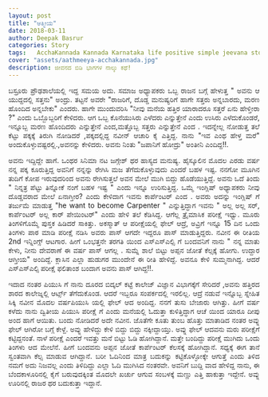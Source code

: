 ```yaml
---
layout: post
title: "ಆತ್ಮೀಯ"
date: 2018-03-11
author: Deepak Basrur
categories: Story
tags:	AcchaKannada Kannada Karnataka life positive simple jeevana story kathe village shortstory
cover: "assets/aathmeeya-acchakannada.jpg"
description: ಜೀವನದ ಬಿಡಿ ಭಾಗಗಳ ನಾಲ್ಕು ಕಥೆ!
---
```

<p align = "justify">ಬಸ್ರೂರು ಪ್ರೌಢಶಾಲೆಯಲ್ಲಿ ಇದ್ದ ಸಮಯ ಅದು. ಸಮಾಜ ಅಧ್ಯಾಪಕರು ಒಬ್ಬ ರಾಜನ ಬಗ್ಗೆ ಹೇಳುತ್ತ " ಅವನು ಆ ಯುದ್ದದಲ್ಲಿ ಸತ್ತನು" ಅಂದ್ರು. ತಟ್ಟನೆ ಅವರೇ "ರಾಜರಿಗೆ, ದೊಡ್ಡ ಮನುಷ್ಯರಿಗೆ ಹಾಗೇ ಸತ್ತರು ಅನ್ನಬಾರದು, ಮರಣ ಹೊಂದಿದ  ಅನ್ನಬೇಕು" ಎಂದರು. ಹಾಗೇ ಮುಂದುವರಿಸಿ "ನೀವು ಮನೆಯ ಹತ್ತಿರ ಯಾರಾದರೂ ಸತ್ತರೆ ಏನು ಹೇಳ್ತೀರಾ ?" ಎಂದು ಒಬ್ಬೊಬ್ಬರಿಗೆ ಕೇಳಿದರು. ಆಗ ಒಬ್ಬ ಕೊನೆಯುಸಿರು ಎಳೆದರು ಎನ್ನುತ್ತೇನೆ ಎಂದು ಉಸಿರು ಎಳೆದುಕೊಂಡರೆ, ಇನ್ನೂಬ್ಬ ಮರಣ ಹೊಂದಿದರು ಎನ್ನುತ್ತೇನೆ ಎಂದ,ಮತ್ತೊಬ್ಬ ಸತ್ತರು ಎನ್ನುತ್ತೇನೆ ಎಂದ . ಇದನ್ನೇಲ್ಲ ನೋಡುತ್ತ ತಲೆ ಕೆಟ್ಟು ಪಕ್ಕಕ್ಕೆ ತಿರುಗಿ ನೋಡಿದರೆ ,ಪಕ್ಕದಲ್ಲಿದ್ದ ನವೀನ್ ಆಚಾರಿ ಕೈ ಎತ್ತಿದ್ದ. ನಾನು "ಇವ ಎಂಥ ಹೇಳ್ತ ಮರೆ" ಅಂದುಕೊಳ್ಳುವಷ್ಟರಲ್ಲಿ.,ಅವನನ್ನು ಕೇಳಿದರು. ಅವನು ನಿಂತು "ಜಪಾನಿಗೆ ಹೋದ್ರು" ಅಂತೀನಿ ಎಂದಿದ್ದ!!.</p>

<p align = "justify">ಅವನು ಇದ್ದಿದ್ದೇ ಹಾಗೆ. ಒಂಥರ ಸಿನಿಮಾ ನಟ ಜಗ್ಗೇಶ್ ಥರ ಹಾಸ್ಯದ ಮನುಷ್ಯ. ಹೈಸ್ಕೂಲಿನ ಮೊದಲ ಎರಡು ವರ್ಷ ನನ್ನ ಪಕ್ಕ ಕೂರುತ್ತಿದ್ದ ಅವನಿಗೆ ನನ್ನನ್ನು ರೇಗಿಸಿ ಮಜ ತೆಗೆದುಕೊಳ್ಳುವುದು ಎಂದರೆ ಬಹಳ ಇಷ್ಟ. ನನಗೋ ಮೂಗಿನ ತುದಿಗೆ ಕೋಪ ಇರುವುದರಿಂದ ಅವನು ರೇಗಿಸುತ್ತಲೆ ಅವನ ಮೇಲೆ ಮುಗಿ ಬಿದ್ದು ಹೊಡೆಯುತ್ತಿದ್ದೆ. ಅವನು ಒದೆ ತಿಂದು " ನಿನ್ನತ್ರ  ಪೆಟ್ಟು ತಿನ್ನೋಕೆ ನಂಗೆ ಬಹಳ ಇಷ್ಟ " ಎಂದು ಇನ್ನೂ ಉರಿಸುತ್ತಿದ್ದ. ಒಮ್ಮೆ ಇಂಗ್ಲಿಷ್ ಅಧ್ಯಾಪಕರು ನೀವು ದೊಡ್ಡವರಾದ ಮೇಲೆ ಏನಾಗ್ತೀರ? ಎಂದು ಕೇಳಿದಾಗ ಇವನು ಕಾರ್ಪೆಂಟರ್  ಎಂದ . ಅವರು ಅದನ್ನು ಇಂಗ್ಲಿಷ್ ಗೆ ತರ್ಜುಮೆ ಮಾಡುತ್ತ "he want to become Carpenter " ಎನ್ನುತ್ತಿದ್ಧಾಗ ಇವನು " ಅಲ್ಲ ಅಲ್ಲ ಸರ್, ಕಾರ್ಪೆಂಟರ್ ಅಲ್ಲ ಕಾರ್ ಪೇಯಿಂಟರ್" ಎಂದು ಹೇಳಿ ತಲೆ ಕೆಡಿಸಿದ್ದ. ಆಗೆಲ್ಲ ತ್ರೈಮಾಸಿಕ ಪರೀಕ್ಷೆ ಇಧ್ವು. ಮೂರು ತಿಂಗಳಿಗೊಮ್ಮೆ ಪುಸ್ತಕ ಹಿಡಿದರೆ ಸಾಕಿತ್ತು. ಅಕಸ್ಮಾತ್ ಆ ಪರೀಕ್ಷೆಯಲ್ಲಿ ಫೇಲ್ ಆದ್ರೆ, ಅವ್ರಿಗೆ ಇನ್ನೂ 15 ದಿನ ಒಂದು ತಿಂಗಳು ಪಾಠ ಮಾಡಿ ಪರೀಕ್ಷೆ ನಡಿಸಿ ಅವರು ಪಾಸ್ ಆಗದೇ ಇದ್ದರೂ ಪಾಸ್ ಮಾಡುತ್ತಿದ್ದರು. ನವೀನ ಈ ರೀತಿಯ 2nd ಇನ್ನಿಂಗ್ಸ್ ಆಟಗಾರ. ಹೀಗೆ ಒಂಭತ್ತನೇ ತರಗತಿ ಯಿಂದ ಎಸ್ಎಸ್ಎಲ್ಸಿ ಗೆ ಬಂದವನಿಗೆ ನಾನು " ನನ್ನ ಮಾತು ಕೇಳು, ನೀನು ದೇವರಾಣೆ ಈ ವರ್ಷ ಪಾಸ್ ಆಗಲ್ಲ . ಸುಮ್ನೆ ಶಾಲೆ ಬಿಟ್ಟು ಅಪ್ಪನ ಜೋತೆ ಕೆಲ್ಸಕ್ಕೆ ಹೋಗು. ಉದ್ದಾರ ಆಗ್ತೀಯ" ಅಂದಿದ್ದೆ. ಕ್ಲಾಸಿನ ಎಲ್ಲಾ ಹುಡುಗರ ಮುಂದೇನೆ ಈ ರೀತಿ ಹೇಳಿದ್ದೆ. ಅವನೂ ಕೇಳಿ ಸುಮ್ಮನಾಗಿದ್ದ. ಆದರೆ ಎಸ್ಎಸ್ಎಲ್ಸಿ ಪರೀಕ್ಷೆ ಫಲಿತಾಂಶ ಬಂದಾಗ ಅವನು ಪಾಸ್ ಆಗಿದ್ದ!!.</p>

<p align = "justify">ಇದಾದ ನಂತರ ಪಿಯುಸಿ ಗೆ ನಾನು ದೂರದ ಬಿದ್ಕಲ್ ಕಟ್ಟೆ ಕಾಲೇಜ್ ವಿಜ್ಞಾನ ವಿಭಾಗಕ್ಕೆಗೆ ಸೇರಿದರೆ ,ಅವನು ಹತ್ತಿರದ ಶಾರದ ಕಾಲೇಜ್ನಲ್ಲಿ ಆರ್ಟ್ಸ್ ತೆಗೆದುಕೊಂಡ. ಆದರೆ ಇಬ್ಬರೂ ಸಂಪರ್ಕದಲ್ಲಿ ಇರಲಿಲ್ಲ. ಆದ್ರೆ ನಡುವೆ ಇನ್ನೊಬ್ಬ ಸ್ನೇಹಿತ ಸಿಕ್ಕಿ ನವೀನ ಮೊದಲ ವರ್ಷಪಿಯುಸಿ ಯಲ್ಲಿ ಫೇಲ್ ಆದ ಅಂದಿದ್ದ. ನನಗೆ ತುಸು ಬೇಜಾರು ಆಗಿತ್ತು. ಹೀಗೆ ವರ್ಷ ಕಳೆದು ನಾನು ದ್ವಿತೀಯ ಪಿಯುಸಿ ಪರೀಕ್ಷೆ ಗೆ ಎಂದು ಮನೆಯಲ್ಲಿ ಓದುತ್ತಾ ಕುಳಿತ್ತಿದ್ಧಾಗ ಆಚೆ ಯಿಂದ ಯಾರೂ ದೀಪು ಅಂದ ಹಾಗೆ ಆಯಿತು. ಬಂದು ನೋಡಿದರೆ ಅದೇ ನವೀನ. ಜೊತೆಗೇ ಕೂತು ತುಂಬ ಹೊತ್ತು ಮಾತಾಡಿದ ನಂತರ ಅವ್ನು ಫೇಲ್ ಆಗಿರೋ ಬಗ್ಗೆ ಕೇಳ್ದೆ. ಅವ್ನು ಹೇಳಿದ್ದು ಕೇಳಿ ಬಿದ್ದು ಬಿದ್ದು ನಕ್ಕೀದ್ದಾಯ್ತು. ಅವ್ನು ಫೇಲ್ ಆದವನು ಮರು ಪರೀಕ್ಷೆಗೆ ಕಟ್ಟಿದ್ದನಂತೆ.  ನಾಳೆ ಪರೀಕ್ಷೆ ಎಂದರೆ ಇವತ್ತು ಮನೆ ಬಿಟ್ಟು ಓಡಿ ಹೋಗಿದ್ದಾನೆ. ಮತ್ತೇ ಬಂದಿದ್ದು ಪರೀಕ್ಷೆ ಮುಗಿದು ಒಂದು ತಿಂಗಳು ಆದ ಮೇಲೆನೆ. ಹೀಗೆ ಬಂದವನು ಅಪ್ಪನ ಜೋತೆ ಕಾರ್ಪೆಂಟರ್  ಕೆಲಸಕ್ಕೆ ಹೋಗಿದ್ದಾನೆ. ಸಧ್ಯಕ್ಕೆ ಈಗ ತಾನೆ ಸ್ವಂತವಾಗಿ ಕೆಲ್ಸ ಮಾಡುವ ಆಗಿದ್ದಾನೆ. ಬರೀ ಓದಿನಿಂದ ಮಾತ್ರ ಬದುಕನ್ನು ಕಟ್ಟಿಕೊಳ್ಳೋಕ್ಕೇ ಆಗುತ್ತೆ ಎಂದು ತಿಳಿದ ನಮಗೆ ಅದು ನಿಜವಲ್ಲ ಎಂದು ತಿಳಿದಿದ್ದು ಎಲ್ಲಾ ಓದಿ ಮುಗಿಸಿದ ನಂತರವೇ. ಅವನಿಗೆ ಬುದ್ದಿ ವಾದ ಹೇಳಿದ್ದ ನಾನು, ಈ ಬೆಂದಕಾಳೂರಿನಲ್ಲಿ ಕೈಗೆ ಬರುವುದಕ್ಕಿಂತ ಮೊದಲೇ ಖರ್ಚು ಆಗುವ ಸಂಬಳಕ್ಕೆ ಮಣ್ಣು ಎತ್ತಿ ಹಾಕುತ್ತಾ ಇದ್ದೇನೆ. ಅವ್ನು ಊರಿನಲ್ಲಿ ರಾಜರ ಥರ ಬದುಕುತ್ತಾ ಇದ್ದಾನೆ.</p>
